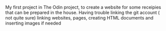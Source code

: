My first project in The Odin project, to create a website for some receipies that can be prepared in the house.
Having trouble linking the git account ( not quite sure)
linking websites, pages, creating HTML documents and inserting images if needed 
